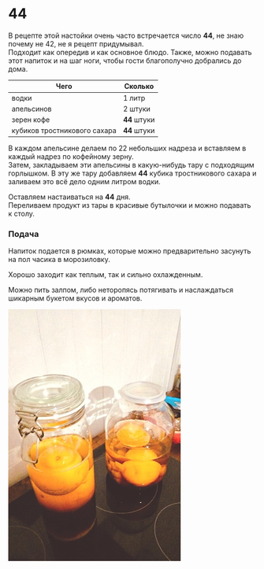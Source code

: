 # 44

В рецепте этой настойки очень часто встречается число **44**, не знаю почему не 42, не я рецепт придумывал.  
Подходит как опередив и как основное блюдо. Также, можно подавать этот напиток и на шаг ноги, чтобы гости благополучно добрались до дома.     

| Чего                         | Сколько      |
| ---------------------------- | ------------ |
| водки                        | 1 литр       |
| апельсинов                   | 2 штуки      |
| зерен кофе                   | **44** штуки |
| кубиков тростникового сахара | **44** штуки |

В каждом апельсине делаем по 22 небольших надреза и вставляем в каждый надрез по кофейному зерну.   
Затем, закладываем эти апельсины в какую-нибудь тару с подходящим горлышком. В эту же тару добавляем **44** кубика тростникового сахара и заливаем это всё дело одним литром водки.    

Оставляем настаиваться на **44** дня.  
Переливаем продукт из тары в красивые бутылочки и можно подавать к столу.    

### Подача

Напиток подается в рюмках, которые можно предварительно засунуть на пол часика в морозиловку.    

Хорошо заходит как теплым, так и сильно охлажденным.    

Можно пить залпом, либо неторопясь потягивать и наслаждаться шикарным букетом вкусов и ароматов.    

<img src="pics/44.jpeg" alt="44"/>
